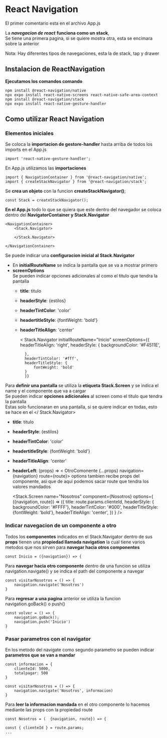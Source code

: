 # React Navigation

El primer comentario esta en el archivo App.js

La ***navegacion de react*** **funciona como un stack**,\
Se tiene una primera pagina, si se quiere mostra otra, esta se encimara sobre la anterior

Nota: Hay diferentes tipos de navegaciones, esta la de stack, tap y drawer

## Instalacion de ReactNavigation

**Ejecutamos los comandos comando**

    npm install @react-navigation/native
    npx expo install react-native-screens react-native-safe-area-context
    npm install @react-navigation/stack
    npx expo install react-native-gesture-handler

## Como utilizar React Navigation

### Elementos iniciales

Se coloca la **importacion de gestore-handler** hasta arriba de todos los imports en el App.js

    import 'react-native-gesture-handler';

En App.js utilizamos las **importaciones**

    import { NavigationContainer } from '@react-navigation/native';
    import { createStackNavigator } from '@react-navigation/stack';

Se **crea un objeto** con la funcion **createStackNavigator()**;

    const Stack = createStackNavigator();

**En el App.js** todo lo que se quiera que este dentro del navegador se coloca dentro del **NavigatorContainer y Stack.Navigator**

    <NavigationContainer>
        <Stack.Navigator>
        
        </Stack.Navigator>

    </NavigationContainer>

Se puede indicar una **configuracion inicial al Stack.Navigator**
- En **initialRouteName** se indica la pantalla que se va a mostrar primero
- **screenOptions**\
    Se pueden indicar opciones adicionales al  como el titulo que tendra la pantalla
    - **title**: titulo
    - **headerStyle**: {estilos}
    - **headerTintColor**: 'color'
    - **headertitleStyle**: {fontWeight: 'bold'}
    - **headerTitleAlign**: 'center'

        < Stack.Navigator
            initialRouteName="Inicio"
            screenOptions={{
            headerTitleAlign: 'right',
            headerStyle: {
                backgroundColor: '#F4511E',
            
            },
            headerTintColor: '#fff',
            headerTitleStyle: {
                fontWeight: 'bold'
            }
            }}
        >

Para **definir una pantalla** se utiliza la **etiqueta Stack.Screen** y se indica el name y el componente que va a cargar\
Se pueden indicar **opciones adicionales** al screen como el titulo que tendra la pantalla\
Estas solo funcionaran en una pantalla, si se quiere indicar en todas, esto se hace en el </ Stack.Navigator>
- **title**: titulo
- **headerStyle**: {estilos}
- **headerTintColor**: 'color'
- **headertitleStyle**: {fontWeight: 'bold'}
- **headerTitleAlign**: 'center'
- **headerLeft**: (props) => < OtroComonente  {...props} navigation={navigation} route={route}>
options tambien recibe props del componente, asi que de aqui podemos sacar route que tendra los valores mandados

    <Stack.Screen
        name="Nosotros"
        component={Nosotros}
        options={ ({navigation, route}) => ({
        title: route.params.clienteId,
        headerStyle: { backgroundColor: '#FFFF'},
        headerTintColor: '#000',
        headerTitleStyle: {fontWeight: 'bold'},
        headerTitleAlign: 'center',
        }) }
    />

### Indicar navegacion de un componente a otro

Todos los **componentes** indicados en el Stack.Navigator dentro de sus **props** tienen una **propiedad llamada navigation** la cual tiene varios metodos que nos sirven para **navegar hacia otros componentes**

    const Inicio = ({navigation}) => {

Para **navegar hacia otro componente** dentro de una funcion se utiliza navigation.navigate() y se indica el path del componente a navegar

    const visitarNosotros = () => {
        navigation.navigate('Nosotros')
    }

Para **regresar a una pagina** anterior se utiliza la funcion navigation.goBack() o push()

    const volver = () => {
        navigation.goBack();
        navigation.push('Inicio')
    }

### Pasar parametros con el navigator

En los metodo del navigate como segundo parametro se pueden indicar **parametros que se van a mandar** 

    const informacion = { 
        clienteId: 5000,
        totalpagar: 500
    }

    const visitarNosotros = () => {
        navigation.navigate('Nosotros', informacion)
    }

Para **leer la informacion mandada** en el otro componente lo hacemos mediante las props con la propiedad route

    const Nosotros = (  {navigation, route}) => {
    
    const { clienteId } = route.params;
    ...


